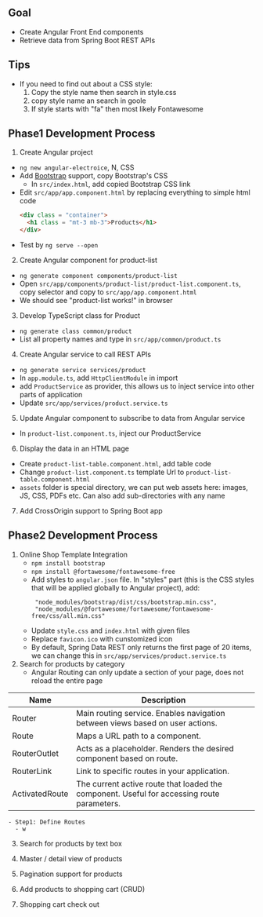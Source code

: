 ## Goal
- Create Angular Front End components
- Retrieve data from Spring Boot REST APIs
## Tips
- If you need to find out about a CSS style:
  1. Copy the style name then search in style.css
  2. copy style name an search in goole
  3. If style starts with "fa" then most likely Fontawesome
## Phase1 Development Process
1. Create Angular project
  - `ng new angular-electroice`, N, CSS
  - Add [Bootstrap](www.getbootstrap.com) support, copy Bootstrap's CSS
    - In `src/index.html`, add copied Bootstrap CSS link
  - Edit `src/app/app.component.html` by replacing everything to simple html code
    ```html
    <div class = "container">
      <h1 class = "mt-3 mb-3">Products</h1>
    </div>
    ```
  - Test by `ng serve --open`
2. Create Angular component for product-list
  - `ng generate component components/product-list`
  - Open `src/app/components/product-list/product-list.component.ts`, copy selector and copy to `src/app/app.component.html`
  - We should see "product-list works!" in browser
3. Develop TypeScript class for Product
  - `ng generate class common/product`
  - List all property names and type in `src/app/common/product.ts`
4. Create Angular service to call REST APIs
  - `ng generate service services/product`
  - In `app.module.ts`, add `HttpClientModule` in import
  - add `ProductService` as provider, this allows us to inject service into other parts of application
  - Update `src/app/services/product.service.ts`
5. Update Angular component to subscribe to data from Angular service
  - In `product-list.component.ts`, inject our ProductService
6. Display the data in an HTML page
  - Create `product-list-table.component.html`, add table code
  - Change `product-list.component.ts` template Url to `product-list-table.component.html`
  - `assets` folder is special directory, we can put web assets here: images, JS, CSS, PDFs etc. Can also add sub-directories with any name
7. Add CrossOrigin support to Spring Boot app

## Phase2 Development Process
1. Online Shop Template Integration
    - `npm install bootstrap`
    - `npm install @fortawesome/fontawesome-free`
    - Add styles to `angular.json` file. In "styles" part (this is the CSS styles that will be applied globally to Angular project), add:
      ```
       "node_modules/bootstrap/dist/css/bootstrap.min.css",
       "node_modules/@fortawesome/fortawesome/fontawesome-free/css/all.min.css"
      ```
    - Update `style.css` and `index.html` with given files
    - Replace `favicon.ico` with cunstomized icon
    - By default, Spring Data REST only returns the first page of 20 items, we can change this in `src/app/services/product.service.ts`
2. Search for products by category
    - Angular Routing can only update a section of your page, does not reload the entire page

| Name           | Description                                                                                |
|----------------|--------------------------------------------------------------------------------------------|
| Router         | Main routing service. Enables navigation between views based on user actions.              |
| Route          | Maps a URL path to a component.                                                            |
| RouterOutlet   | Acts as a placeholder. Renders the desired component based on route.                       |
| RouterLink     | Link to specific routes in your application.                                               |
| ActivatedRoute | The current active route that loaded the component. Useful for accessing route parameters. |


    - Step1: Define Routes
      - w
  
3. Search for products by text box

4. Master / detail view of products

5. Pagination support for products

6. Add products to shopping cart (CRUD)

7. Shopping cart check out


